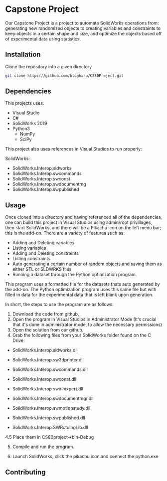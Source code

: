 # Capstone Project

Our Capstone Project is a project to automate SolidWorks operations from: generating new randomized objects to creating variables and constraints to keep objects in a certain shape and size, and optimize the objects based off of experimental data using statistics.

## Installation

Clone the repository into a given directory

``` bash
git clone https://github.com/blogharu/CS80Project.git
```

## Dependencies

This projects uses:

- Visual Studio
- C#
- SolidWorks 2019
- Python3
  - NumPy
  - SciPy

This project also uses references in Visual Studios to run properly:

SolidWorks:

- SolidWorks.Interop.sldworks
- SolidWorks.Interop.swcommands
- SolidWorks.Interop.swconst
- SolidWorks.Interop.swdocumentmg
- SolidWorks.Interop.swpublished

## Usage

Once cloned into a directory and having referenced all of the dependencies, one can build this project in Visual Studios using admin/root privillages, then start SolidWorks, and there will be a Pikachu icon on the left menu bar; this is the add-on. There are a variety of features such as:

- Adding and Deleting variables
- Listing variables
- Adding and Deleting constraints
- Listing constraints
- Auto generating a certain number of random objects and saving them as either STL or SLDWRKS files
- Running a dataset through the Python optimization program.

This program uses a formatted file for the datasets thats auto generated by the add-on. The Python optimization program uses this same file but with filled in data for the experimental data that is left blank upon generation.

In short, the steps to use the program are as follows:
1. Download the code from github,
2. Open the program in Visual Studios in Administrator Mode (It's crucial that it's done in administrator mode, to allow the necessary permissions)
3. Open the solution from our github.
4. Grab the following files from your SolidWorks folder found on the C Drive:
- SolidWorks.Interop.sldworks.dll

- SolidWorks.Interop.sw3dprinter.dll

- SolidWorks.Interop.swcommands.dll

- SolidWorks.Interop.swconst.dll

- SolidWorks.Interop.swdimxpert.dll

- SolidWorks.Interop.swdocumentmgr.dll

- SolidWorks.Interop.swmotionstudy.dll

- SolidWorks.Interop.swpublished.dll

- SolidWorks.Interop.SWRotuingLib.dll

4.5 Place them in CS80project->bin-Debug

5. Compile and run the program.

6. Launch SolidWorks, click the pikachu icon and connect the python.exe


## Contributing

